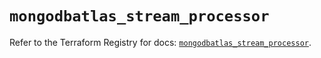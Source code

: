 # `mongodbatlas_stream_processor`

Refer to the Terraform Registry for docs: [`mongodbatlas_stream_processor`](https://registry.terraform.io/providers/mongodb/mongodbatlas/1.32.0/docs/resources/stream_processor).
